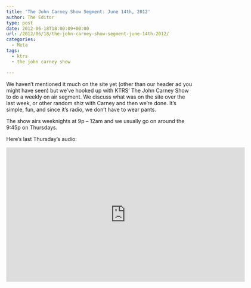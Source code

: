 ```yaml
---
title: 'The John Carney Show Segment: June 14th, 2012'
author: The Editor
type: post
date: 2012-06-18T18:00:09+00:00
url: /2012/06/18/the-john-carney-show-segment-june-14th-2012/
categories:
  - Meta
tags:
  - ktrs
  - the john carney show

---
```

We haven&#8217;t mentioned it much on the site yet (other than our header ad you might have seen) but we&#8217;ve hooked up with KTRS&#8217; The John Carney Show to do a weekly on air segment. We discuss what was on the site over the last week, or other random shiz with Carney and then we&#8217;re done. It&#8217;s simple, fun, and since it&#8217;s radio, we don&#8217;t have to wear pants.

The show airs weeknights at 9p &#8211; 12am and we usually go on around the 9:45p on Thursdays.

Here&#8217;s last Thursday&#8217;s audio:

<div class="embed-vimeo" style="text-align: center;">
  <iframe src="https://player.vimeo.com/video/44220975" width="640" height="360" frameborder="0" webkitallowfullscreen mozallowfullscreen allowfullscreen></iframe>
</div>